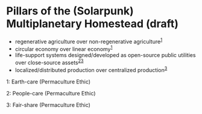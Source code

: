 # Pillars of the (Solarpunk) Multiplanetary Homestead (draft)

- regenerative agriculture over non-regenerative agriculture<sup>[1](#myfootnote1)</sup>
- circular economy over linear economy<sup>[1](#myfootnote1)</sup>
- life-support systems designed/developed as open-source public utilities over close-source assets<sup>[2](#myfootnote2)</sup><sup>[3](#myfootnote3)</sup>
- localized/distributed production over centralized production<sup>[3](#myfootnote3)</sup>

<a name="myfootnote1">1</a>: Earth-care (Permaculture Ethic)

<a name="myfootnote2">2</a>: People-care (Permaculture Ethic)

<a name="myfootnote3">3</a>: Fair-share (Permaculture Ethic)
